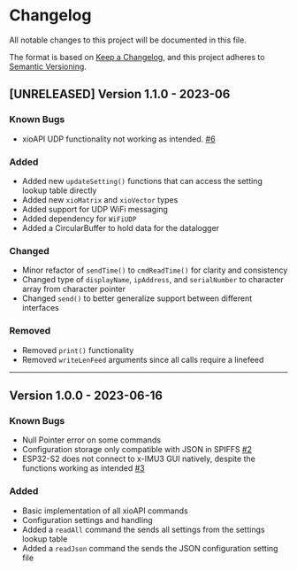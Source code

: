# Changelog
All notable changes to this project will be documented in this file.

The format is based on [Keep a Changelog](https://keepachangelog.com/en/1.0.0/),
and this project adheres to [Semantic Versioning](https://semver.org/spec/v2.0.0.html).

<!-- 
Release sections
## [TAG] Version X.X.X - YYYY-MM-DD
### Known Bugs
### Added
### Changed
### Fixed
### Deprecated
### Removed
### Security 
-->

## [UNRELEASED] Version 1.1.0 - 2023-06
### Known Bugs
- xioAPI UDP functionality not working as intended. [#6](https://github.com/Legohead259/xioAPI-Arduino/issues/6)
  
### Added
- Added new `updateSetting()` functions that can access the setting lookup table directly
- Added new `xioMatrix` and `xioVector` types
- Added support for UDP WiFi messaging
- Added dependency for `WiFiUDP`
- Added a CircularBuffer to hold data for the datalogger

### Changed
- Minor refactor of `sendTime()` to `cmdReadTime()` for clarity and consistency
- Changed type of `displayName`, `ipAddress`, and `serialNumber` to character array from character pointer
- Changed `send()` to better generalize support between different interfaces

### Removed
- Removed `print()` functionality
- Removed `writeLenFeed` arguments since all calls require a linefeed
  
---

## Version 1.0.0 - 2023-06-16
### Known Bugs
- Null Pointer error on some commands
- Configuration storage only compatible with JSON in SPIFFS [#2]([url](https://github.com/Legohead259/xioAPI-Arduino/issues/2))
- ESP32-S2 does not connect to x-IMU3 GUI natively, despite the functions working as intended [#3]([url](https://github.com/Legohead259/xioAPI-Arduino/issues/3))

### Added
- Basic implementation of all xioAPI commands
- Configuration settings and handling
- Added a `readAll` command the sends all settings from the settings lookup table
- Added a `readJson` command the sends the JSON configuration setting file